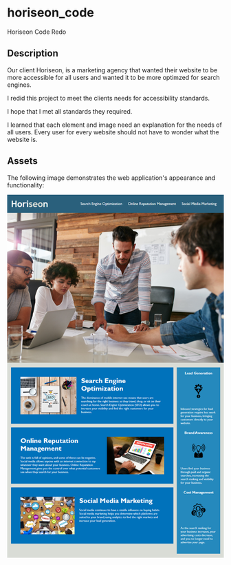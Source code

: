 # horiseon_code
Horiseon Code Redo

## Description

Our client Horiseon, is a marketing agency that wanted their website to be more accessible for all users and wanted it to be more optimzed for search engines. 

I redid this project to meet the clients needs for accessibility standards.

I hope that I met all standards they required.

I learned that each element and image need an explanation for the needs of all users. Every user for every website should not have to wonder what the website is. 

## Assets

The following image demonstrates the web application's appearance and functionality:

![The final webpage view.](assets/images/01-html-css-git-homework-demo.png)